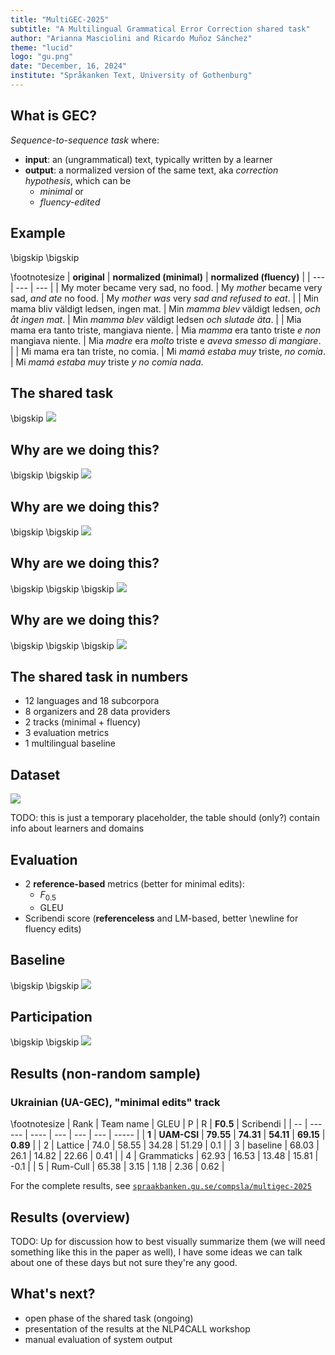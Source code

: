 ```yaml
---
title: "MultiGEC-2025"
subtitle: "A Multilingual Grammatical Error Correction shared task"
author: "Arianna Masciolini and Ricardo Muñoz Sánchez"
theme: "lucid"
logo: "gu.png"
date: "December, 16, 2024"
institute: "Språkanken Text, University of Gothenburg"
---
```


## What is GEC?
_Sequence-to-sequence task_ where:

- __input__: an (ungrammatical) text, typically written by a learner
- __output__: a normalized version of the same text, aka _correction hypothesis_, which can be
  - _minimal_ or
  - _fluency-edited_

## Example
\bigskip \bigskip

\footnotesize
| __original__ | __normalized (minimal)__ | __normalized (fluency)__ |
| --- | --- | --- |
| My moter became very sad, no food. | My _mother_ became very sad, _and ate_ no food. | My _mother_ _was_ very _sad and refused to eat_. |
| Min mama bliv väldigt ledsen, ingen mat. | Min _mamma_ _blev_ väldigt ledsen, _och åt ingen mat_. | Min _mamma_ _blev_ väldigt ledsen _och slutade äta_. |
| Mia mama era tanto triste, mangiava niente. | Mia _mamma_ era tanto triste _e_ _non_ mangiava niente. | Mia _madre_ era _molto_ triste e _aveva smesso di mangiare_. |
| Mi mama era tan triste, no comia. | Mi _mamá estaba muy_ triste, _no comía_.  | Mi _mamá estaba muy_ triste _y no comía nada_. 

## The shared task
\bigskip
![](task_web.png)

## Why are we doing this?
\bigskip \bigskip
![](lang_representation.svg)

## Why are we doing this?
\bigskip \bigskip
![](lang_participation.svg)

## Why are we doing this?
\bigskip \bigskip \bigskip
![](matthew.png)

## Why are we doing this?
\bigskip \bigskip \bigskip
![](robin_hood.png)

## The shared task in numbers
- 12 languages and 18 subcorpora
- 8 organizers and 28 data providers
- 2 tracks (minimal + fluency)
- 3 evaluation metrics
- 1 multilingual baseline

## Dataset
![](provisory_dataset.png)

TODO: this is just a temporary placeholder, the table should (only?) contain info about learners and domains

## Evaluation
- 2 __reference-based__ metrics (better for minimal edits):
  - $F_{0.5}$
  - GLEU
- Scribendi score (__referenceless__ and LM-based, better \newline for fluency edits)

## Baseline
\bigskip \bigskip 
![](llama.png)

## Participation
\bigskip \bigskip
![](sad_plot.svg)

## Results (non-random sample)
### Ukrainian (UA-GEC), "minimal edits" track

\footnotesize
| Rank | Team name | GLEU | P | R | __F0.5__ | Scribendi |
| -- | ------ | ---- | --- | --- | --- | ----- |
| __1__ | __UAM-CSI__ | __79.55__ | __74.31__ | __54.11__ | __69.15__ | __0.89__ |
| 2 | Lattice | 74.0 | 58.55 | 34.28 | 51.29 | 0.1 |
| 3 | baseline | 68.03 | 26.1 | 14.82 | 22.66 | 0.41 |
| 4 | Grammaticks | 62.93 | 16.53 | 13.48 | 15.81 | -0.1 |
| 5 | Rum-Cull | 65.38 | 3.15 | 1.18 | 2.36 | 0.62 |

For the complete results, see [`spraakbanken.gu.se/compsla/multigec-2025`](https://spraakbanken.gu.se/compsla/multigec-2025)

## Results (overview)
TODO: Up for discussion how to best visually summarize them (we will need something like this in the paper as well), I have some ideas we can talk about one of these days but not sure they're any good.

## What's next?
- open phase of the shared task (ongoing)
- presentation of the results at the NLP4CALL workshop
- manual evaluation of system output